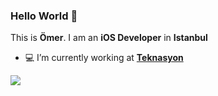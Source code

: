 ### Hello World 👋

This is **Ömer**. I am an **iOS Developer** in **Istanbul**

- 💻 I’m currently working at **[Teknasyon](https://teknasyon.com)**


<a href="https://github.com/antonkomarev/github-profile-views-counter">
    <img src="https://komarev.com/ghpvc/?username=omervaroglu">
</a>

